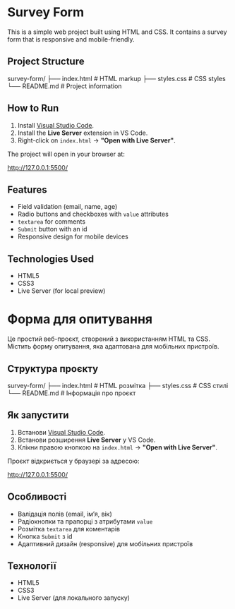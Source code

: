 # Survey Form

This is a simple web project built using HTML and CSS. It contains a survey form that is responsive and mobile-friendly.

## Project Structure

survey-form/
├── index.html # HTML markup
├── styles.css # CSS styles
└── README.md # Project information

## How to Run

1. Install [Visual Studio Code](https://code.visualstudio.com/).
2. Install the **Live Server** extension in VS Code.
3. Right-click on `index.html` → **"Open with Live Server"**.

The project will open in your browser at:

http://127.0.0.1:5500/

## Features

- Field validation (email, name, age)
- Radio buttons and checkboxes with `value` attributes
- `textarea` for comments
- `Submit` button with an id
- Responsive design for mobile devices

## Technologies Used

- HTML5
- CSS3
- Live Server (for local preview)

# Форма для опитування

Це простий веб-проєкт, створений з використанням HTML та CSS. Містить форму опитування, яка адаптована для мобільних пристроїв.

## Структура проєкту

survey-form/ ├── index.html # HTML розмітка ├── styles.css # CSS стилі └── README.md # Інформація про проєкт

## Як запустити

1. Встанови [Visual Studio Code](https://code.visualstudio.com/).
2. Встанови розширення **Live Server** у VS Code.
3. Клікни правою кнопкою на `index.html` → **"Open with Live Server"**.

Проєкт відкриється у браузері за адресою:

http://127.0.0.1:5500/

## Особливості

- Валідація полів (email, ім’я, вік)
- Радіокнопки та прапорці з атрибутами `value`
- Розмітка `textarea` для коментарів
- Кнопка `Submit` з id
- Адаптивний дизайн (responsive) для мобільних пристроїв

## Технології

- HTML5
- CSS3
- Live Server (для локального запуску)
